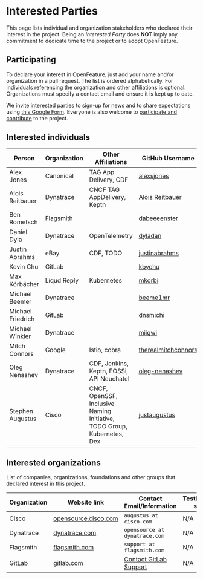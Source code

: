 # Interested Parties

This page lists individual and organization stakeholders who declared their interest in the project.
Being an _Interested Party_ does **NOT** imply any commitment to dedicate time to the project or to adopt OpenFeature.

## Participating

To declare your interest in OpenFeature, just add your name and/or organization
in a pull request. The list is ordered alphabetically. For individuals
referencing the organization and other affiliations is optional. Organizations
must specify a contact email and ensure it is kept up to date.

We invite interested parties to sign-up for news and to share expectations using [this Google Form](https://docs.google.com/forms/d/e/1FAIpQLSfRG8Ldun3HmcUsZCFMMORKyafjEUUKDYz5X-Zv8ZFCgbwlXA/viewform).
Everyone is also welcome to [participate and contribute](https://open-feature.github.io/home/participate/) to the project.

## Interested individuals

Person | Organization | Other Affiliations | GitHub Username | Gitlab Username
-- | -- | -- | -- | --
Alex Jones | Canonical | TAG App Delivery, CDF | [alexsjones](https://github.com/AlexsJones) | N/A
Alois Reitbauer | Dynatrace | CNCF TAG AppDelivery, Keptn | [Alois Reitbauer](https://github.com/AloisReitbauer) | N/A
Ben Rometsch | Flagsmith |  | [dabeeeenster](https://github.com/dabeeeenster) | [dabeeeenster](https://gitlab.com/dabeeeenster)
Daniel Dyla | Dynatrace | OpenTelemetry | [dyladan](https://github.com/dyladan) | N/A
Justin Abrahms | eBay | CDF, TODO | [justinabrahms](https://github.com/justinabrahms) | [justinabrahms](https://gitlab.com/justinabrahms)
Kevin Chu | GitLab |  | [kbychu](https://github.com/kbychu) | [kbychu](https://gitlab.com/kbychu)
Max Körbächer | Liqud Reply | Kubernetes | [mkorbi](https://github.com/mkorbi) | N/A
Michael Beemer | Dynatrace | | [beeme1mr](https://github.com/beeme1mr) | [beeme1mr](https://gitlab.com/beeme1mr)
Michael Friedrich | GitLab | | [dnsmichi](https://github.com/dnsmichi) | [dnsmichi](https://gitlab.com/dnsmichi)
Michael Winkler | Dynatrace | | [miigwi](https://github.com/miigwi) | N/A
Mitch Connors | Google | Istio, cobra | [therealmitchconnors](https://github.com/therealmitchconnors) | N/A
Oleg Nenashev | Dynatrace | CDF, Jenkins, Keptn, FOSSi, API Neuchatel | [oleg-nenashev](https://github.com/oleg-nenashev) | [oleg-nenashev](https://gitlab.com/oleg-nenashev)
Stephen Augustus | Cisco | CNCF, OpenSSF, Inclusive Naming Initiative, TODO Group, Kubernetes, Dex | [justaugustus](https://github.com/justaugustus) | [justaugustus](https://gitlab.com/justaugustus)


## Interested organizations

List of companies, organizations, foundations and other groups that declared interest in this project.

Organization | Website link | Contact Email/Information | Testimonial/case study link
-- | -- | -- | --
Cisco | [opensource.cisco.com](https://opensource.cisco.com/) | `augustus at cisco.com` | N/A |
Dynatrace | [dynatrace.com](https://www.dynatrace.com/) | `opensource at dynatrace.com` | N/A |
Flagsmith | [flagsmith.com](https://flagsmith.com/) | `support at flagsmith.com` | N/A |
GitLab | [gitlab.com](https://gitlab.com/) | [Contact GitLab Support](https://about.gitlab.com/support/#contact-support) | N/A |
